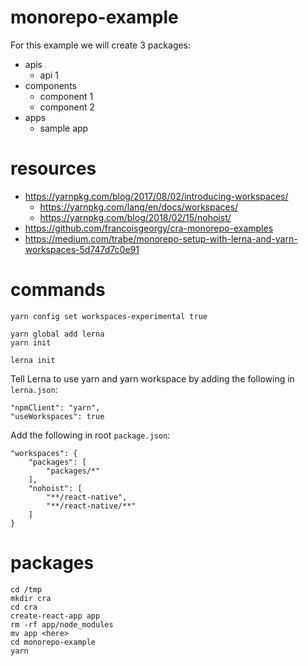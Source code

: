 # monorepo-example

For this example we will create 3 packages:

- apis
    - api 1
- components
    - component 1
    - component 2
- apps    
    - sample app

# resources

- https://yarnpkg.com/blog/2017/08/02/introducing-workspaces/
    - https://yarnpkg.com/lang/en/docs/workspaces/
    - https://yarnpkg.com/blog/2018/02/15/nohoist/
- https://github.com/francoisgeorgy/cra-monorepo-examples
- https://medium.com/trabe/monorepo-setup-with-lerna-and-yarn-workspaces-5d747d7c0e91

# commands
    
    yarn config set workspaces-experimental true
    
    yarn global add lerna
    yarn init
    
    lerna init
    
Tell Lerna to use yarn and yarn workspace by adding the following in `lerna.json`:

    "npmClient": "yarn",
    "useWorkspaces": true
    
Add the following in root `package.json`:    
    
    "workspaces": {
        "packages": [ 
            "packages/*" 
        ],
        "nohoist": [
            "**/react-native", 
            "**/react-native/**"
        ]
    }

# packages

    cd /tmp
    mkdir cra
    cd cra
    create-react-app app
    rm -rf app/node_modules
    mv app <here>
    cd monorepo-example
    yarn
    
    
    
